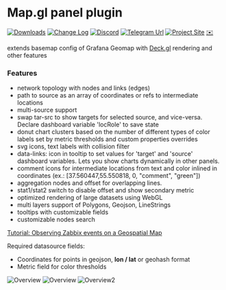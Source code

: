 
# Map.gl panel plugin

[![Downloads](https://img.shields.io/badge/dynamic/json?logo=grafana&amp;color=blue&amp;label=downloads&amp;query=%24.items%5B%3F%28%40.slug%20%3D%3D%20%22vaduga-mapgl-panel%22%29%5D.downloads&amp;url=https%3A%2F%2Fgrafana.com%2Fapi%2Fplugins)](https://grafana.com/grafana/plugins/vaduga-mapgl-panel)
[![Change Log](https://img.shields.io/badge/Change-log-blue.svg?style=flat)](https://github.com/vaduga/mapgl-community/blob/main/CHANGELOG.md)
[![Discord](https://img.shields.io/discord/973739619118088232?logo=discord&logoColor=%232490D7)](https://discord.gg/DZCAfzYwjC)
[![Telegram Url](https://img.shields.io/badge/Telegram-blue?logo=telegram )](https://t.me/mapgrafana)
[![Project Site](https://img.shields.io/badge/Project-site-red)](https://mapgl.org)
[✉️][email]

[//]: # ([![Change Log]&#40;https://img.shields.io/badge/Change-log-blue.svg?style=flat&#41;]&#40;https://github.com/vaduga/mapgl-community/blob/main/CHANGELOG.md&#41;)
[//]: # ([![GitHub]&#40;https://img.shields.io/github/stars/vaduga/mapgl-community?style=social&#41;]&#40;https://github.com/vaduga/mapgl-community&#41;)

extends basemap config of Grafana Geomap
with [Deck.gl](https://deck.gl/) rendering and other features
### Features
* network topology with nodes and links (edges)
* path to source as an array of coordinates or refs to intermediate locations
* multi-source support
* swap tar-src to show targets for selected source, and vice-versa. Declare dashboard variable 'locRole' to save state
* donut chart clusters based on the number of different types of color labels set by metric thresholds and custom properties overrides
* svg icons, text labels with collision filter
* data-links: icon in tooltip to set values for 'target' and 'source' dashboard variables. Lets you show charts dynamically in other panels.
* comment icons for intermediate locations from text and color inlined in coordinates (ex.: [37.560447,55.550818, 0, "comment", "green"])
* aggregation nodes and offset for overlapping lines.
* stat1/stat2 switch to disable offset and show secondary metric
* optimized rendering of large datasets using WebGL
* multi layers support of Polygons, Geojson, LineStrings
* tooltips with customizable fields
* customizable nodes search

[Tutorial: Observing Zabbix events on a Geospatial Map](https://mapgl.org/zabbix)

Required datasource fields:<br/>
* Coordinates for points in geojson, **lon / lat** or geohash format<br/>
* Metric field for color thresholds

![Overview](https://mapgl.org/img/aggr.gif)
![Overview](https://mapgl.org/img/screenshot1.png)
![Overview2](https://mapgl.org/img/screenshot2.png)

[email]: mailto:arbitr38@gmail.com
